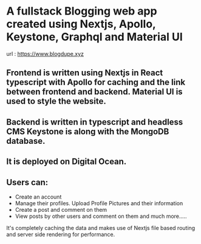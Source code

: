 # A fullstack Blogging web app created using Nextjs, Apollo, Keystone, Graphql and Material UI

url : <https://www.blogdupe.xyz>

## Frontend is written using Nextjs in React typescript with Apollo for caching and the link between frontend and backend. Material UI is used to style the website.

## Backend is written in typescript and headless CMS Keystone is along with the MongoDB database. 

## It is deployed on Digital Ocean.

## Users can:
+ Create an account
+ Manage their profiles. Upload Profile Pictures and their information
+ Create a post and comment on them
+ View posts by other users and comment on them and much more.....


It's completely caching the data and makes use of Nextjs file based routing and server side rendering for performance.
